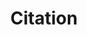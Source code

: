 ---
title: 'Citation'
field: 'dcterms.bibliographicCitation'
slug: 'global-citation'
description: 'Include sufficient bibliographic detail to identify the resource as unambiguously as possible.'
comment: 'consistent style recommended'
required: False
module: 'Form'
cluster: 'Global'
policy: 'Free value. Single value only.'
---